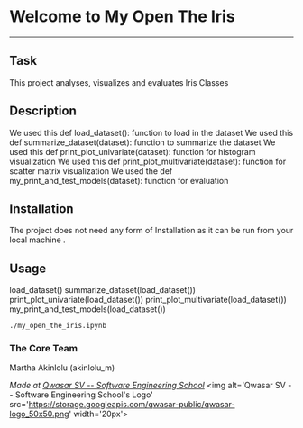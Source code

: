 # Welcome to My Open The Iris
***

## Task
This project analyses, visualizes and evaluates Iris Classes

## Description
We used this def load_dataset(): function to load in the dataset
We used this def summarize_dataset(dataset): function to summarize the dataset
We used this def print_plot_univariate(dataset): function for histogram visualization
We used this def print_plot_multivariate(dataset): function for scatter matrix visualization
We used the def my_print_and_test_models(dataset): function for evaluation

## Installation
The project does not need any form of Installation as it can be run from your local machine .

## Usage
load_dataset()
summarize_dataset(load_dataset())
print_plot_univariate(load_dataset())
print_plot_multivariate(load_dataset())
my_print_and_test_models(load_dataset())
```
./my_open_the_iris.ipynb
```

### The Core Team
Martha Akinlolu (akinlolu_m)

<span><i>Made at <a href='https://qwasar.io'>Qwasar SV -- Software Engineering School</a></i></span>
<span><img alt='Qwasar SV -- Software Engineering School's Logo' src='https://storage.googleapis.com/qwasar-public/qwasar-logo_50x50.png' width='20px'></span>
